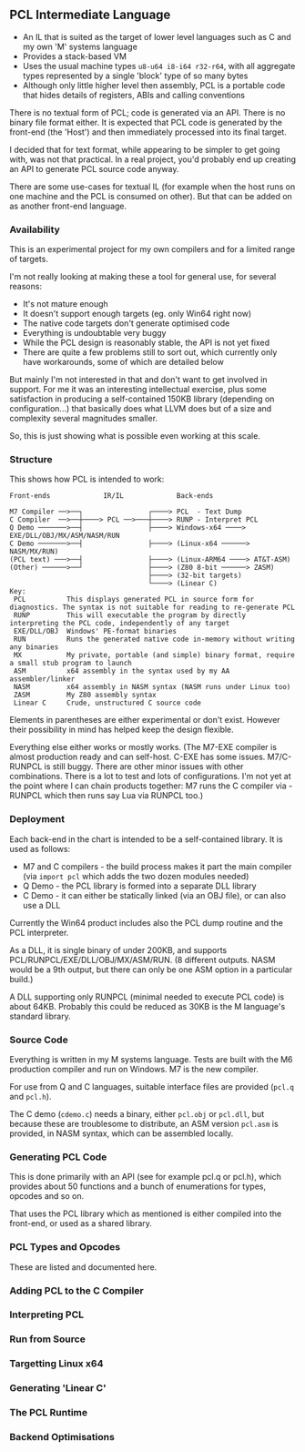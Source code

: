 ## PCL Intermediate Language

* An IL that is suited as the target of lower level languages such as C and my own 'M' systems language
* Provides a stack-based VM
* Uses the usual machine types `u8-u64 i8-i64 r32-r64`, with all aggregate types represented by a single 'block' type of so many bytes
* Although only little higher level then assembly, PCL is a portable code that hides details of registers, ABIs and calling conventions

There is no textual form of PCL; code is generated via an API. There is no binary file format either. It is expected that PCL code is generated by the front-end (the 'Host') and then immediately processed into its final target.

I decided that for text format, while appearing to be simpler to get going with, was not that practical. In a real project, you'd probably end up creating an API to generate PCL source code anyway.

There are some use-cases for textual IL (for example when the host runs on one machine and the PCL is consumed on other). But that can be added on as another front-end language.

### Availability

This is an experimental project for my own compilers and for a limited range of targets.

I'm not really looking at making these a tool for general use, for several reasons:

* It's not mature enough
* It doesn't support enough targets (eg. only Win64 right now)
* The native code targets don't generate optimised code
* Everything is undoubtable very buggy
* While the PCL design is reasonably stable, the API is not yet fixed
* There are quite a few problems still to sort out, which currently only have workarounds, some of which are detailed below

But mainly I'm not interested in that and don't want to get involved in support. For me it was an interesting intellectual exercise, plus some satisfaction in producing a self-contained 150KB library (depending on configuration...) that basically does what LLVM does but of a size and complexity several magnitudes smaller.

So, this is just showing what is possible even working at this scale.

### Structure

This shows how PCL is intended to work:

````
Front-ends             IR/IL             Back-ends             

M7 Compiler ──>──┐                ┌────> PCL  - Text Dump
C Compiler  ──>──┼────> PCL ──>───┼────> RUNP - Interpret PCL
Q Demo ───────>──┤                ├────> Windows-x64 ────> EXE/DLL/OBJ/MX/ASM/NASM/RUN
C Demo ───────>──┤                ├────> (Linux-x64 ──────> NASM/MX/RUN)
(PCL text) ───>──┤                ├────> (Linux-ARM64 ────> AT&T-ASM)
(Other) ──────>──┘                ├────> (Z80 8-bit ──────> ZASM)
                                  ├────> (32-bit targets)
                                  └────> (Linear C)
Key:
 PCL          This displays generated PCL in source form for diagnostics. The syntax is not suitable for reading to re-generate PCL
 RUNP         This will executable the program by directly interpreting the PCL code, independently of any target
 EXE/DLL/OBJ  Windows' PE-format binaries
 RUN          Runs the generated native code in-memory without writing any binaries
 MX           My private, portable (and simple) binary format, require a small stub program to launch
 ASM          x64 assembly in the syntax used by my AA assembler/linker
 NASM         x64 assembly in NASM syntax (NASM runs under Linux too)
 ZASM         My Z80 assembly syntax
 Linear C     Crude, unstructured C source code
````

Elements in parentheses are either experimental or don't exist. However their possibility in mind has helped keep the design flexible.

Everything else either works or mostly works. (The M7-EXE compiler is almost production ready and can self-host. C-EXE has some issues. M7/C-RUNPCL is still buggy. There are other minor issues with other combinations. There is a lot to test and lots of configurations. I'm not yet at the point where I can chain products together: M7 runs the C compiler via -RUNPCL which then runs say Lua via RUNPCL too.)

### Deployment

Each back-end in the chart is intended to be a self-contained library. It is used as follows:

* M7 and C compilers - the build process makes it part the main compiler (via `import pcl` which adds the two dozen modules needed)
* Q Demo - the PCL library is formed into a separate DLL library
* C Demo - it can either be statically linked (via an OBJ file), or can also use a DLL

Currently the Win64 product includes also the PCL dump routine and the PCL interpreter.

As a DLL, it is single binary of under 200KB, and supports PCL/RUNPCL/EXE/DLL/OBJ/MX/ASM/RUN. (8 different outputs. NASM would be a 9th output, but there can only be one ASM option in a particular build.)

A DLL supporting only RUNPCL (minimal needed to execute PCL code) is about 64KB. Probably this could be reduced as 30KB is the M language's standard library.

### Source Code

Everything is written in my M systems language. Tests are built with the M6 production compiler and run on Windows. M7 is the new compiler.

For use from Q and C languages, suitable interface files are provided (`pcl.q` and `pcl.h`).

The C demo (`cdemo.c`) needs a binary, either `pcl.obj` or `pcl.dll`, but because these are troublesome to distribute, an ASM version `pcl.asm` is provided, in NASM syntax, which can be assembled locally.


### Generating PCL Code

This is done primarily with an API (see for example pcl.q or pcl.h), which provides about 50 functions and a bunch of enumerations for types, opcodes and so on.

That uses the PCL library which as mentioned is either compiled into the front-end, or used as a shared library.

### PCL Types and Opcodes

These are listed and documented here.

### Adding PCL to the C Compiler

### Interpreting PCL

### Run from Source

### Targetting Linux x64

### Generating 'Linear  C'

### The PCL Runtime

### Backend Optimisations





